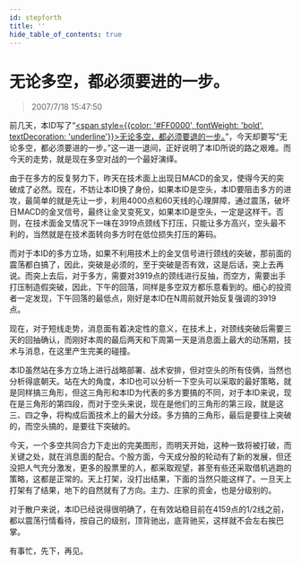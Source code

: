 ```yaml
---
id: stepforth 
title: ''
hide_table_of_contents: true
---
```


# 无论多空，都必须要进的一步。

> 2007/7/18 15:47:50

<div style={{color: '#FF0000', fontWeight: 'bold'}}>

前几天，本ID写了“[<span style={{color: '#FF0000', fontWeight: 'bold', textDecoration: 'underline'}}>无论多空，都必须要退的一步。</span>](stepback)”，今天却要写“无论多空，都必须要进的一步。”这一进一退间，正好说明了本ID所说的路之艰难。而今天的走势，就是现在多空对战的一个最好演绎。
 
由于在多方的反复努力下，昨天在技术面上出现日MACD的金叉，使得今天的突破成了必然。现在，不妨让本ID换了身份，如果本ID是空头，本ID要阻击多方的进攻，最简单的就是先让一步，利用4000点和60天线的心理屏障，通过震荡，破坏日MACD的金叉信号，最终让金叉变死叉，如果本ID是空头，一定是这样干。否则，在技术面金叉情况下一味在3919点颈线下打压，只能让多方高兴，空头最不利的，当然就是在技术面转向多方时在低位损失打压的筹码。
 
而对于本ID的多方立场，如果不利用技术上的金叉信号进行颈线的突破，那前面的震荡都白搞了，因此，突破是必须的，至于突破是否有效，这是后话，突上去再说。而突上去后，对于多方，需要对3919点的颈线进行反抽，而空方，需要出手打压制造假突破，因此，下午的回落，同样是多空双方都乐意看到的。细心的投资者一定发现，下午回落的最低点，刚好是本ID在N周前就开始反复强调的3919点。
 
现在，对于短线走势，消息面有着决定性的意义，在技术上，对颈线突破后需要三天的回抽确认，而刚好本周的最后两天和下周第一天是消息面上最大的动荡期，技术与消息，在这里产生完美的碰撞。
 
本ID虽然站在多方立场上进行战略部署、战术安排，但对空头的所有伎俩，当然也分析得底朝天。站在大的角度，本ID也可以分析一下空头可以采取的最好策略，就是同样搞三角形，但这三角形和本ID为代表的多方要搞的不同，对于本ID来说，现在是三角形的第四段，而对于空头来说，现在是他们的三角形的第三段，就是这三、四之争，将构成后面技术上的最大分歧。多方搞的三角形，最后是要往上突破的，而空头搞的，是要往下突破的。
 
今天，一个多空共同合力下走出的完美图形，而明天开始，这种一致将被打破，而关键之处，就在消息面的配合。个股方面，今天成分股的轮动有了新的发展，但还没把人气充分激发，更多的股票里的人，都采取观望，甚至有些还采取借机逃跑的策略，这都是正常的。天上打架，没打出结果，下面的当然只能这样了。一旦天上打架有了结果，地下的自然就有了方向。主力、庄家的资金，也是分级别的。
 
对于散户来说，本ID已经说得很明确了，在有效站稳目前在4159点的1/2线之前，都以震荡行情看待，按自己的级别，顶背驰出，底背驰买，这样就不会左右挨巴掌。
 
有事忙，先下，再见。
</div>